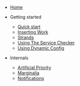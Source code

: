 * [Home](/)

* Getting started

  * [Quick start](quickstart.md)
  * [Inserting Work](insert-work.md)
  * [Strands](strands.md)
  * [Using The Service Checker](service-checker.md)
  * [Using Dynamic Config](dynamic-config.md)

* Internals

  * [Artificial Priority](artifical-priority.md)
  * [Marginalia](marginalia.md)
  * [Notifications](notifications.md)
